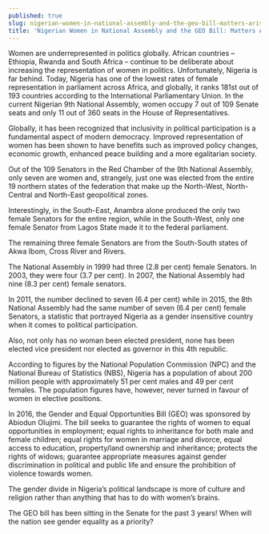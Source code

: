 ```yaml
---
published: true
slug: nigerian-women-in-national-assembly-and-the-geo-bill-matters-arising
title: 'Nigerian Women in National Assembly and the GEO Bill: Matters Arising! '
---
```

Women are underrepresented in politics globally. African countries – Ethiopia, Rwanda and South Africa – continue to be deliberate about increasing the representation of women in politics. Unfortunately, Nigeria is far behind. Today, Nigeria has one of the lowest rates of female representation in parliament across Africa, and globally, it ranks 181st out of 193 countries according to the International Parliamentary Union. In the current Nigerian 9th National Assembly, women occupy 7 out of 109 Senate seats and only 11 out of 360 seats in the House of Representatives.

Globally, it has been recognized that inclusivity in political participation is a fundamental aspect of modern democracy. Improved representation of women has been shown to have benefits such as improved policy changes, economic growth, enhanced peace building and a more egalitarian society.

Out of the 109 Senators in the Red Chamber of the 9th National Assembly, only seven are women and, strangely, just one was elected from the entire 19 northern states of the federation that make up the North-West, North-Central and North-East geopolitical zones.

Interestingly, in the South-East, Anambra alone produced the only two female Senators for the entire region, while in the South-West, only one female Senator from Lagos State made it to the federal parliament.

The remaining three female Senators are from the South-South states of Akwa Ibom, Cross River and Rivers.

The National Assembly in 1999 had three (2.8 per cent) female Senators. In 2003, they were four (3.7 per cent). In 2007, the National Assembly had nine (8.3 per cent) female senators.

In 2011, the number declined to seven (6.4 per cent) while in 2015, the 8th National Assembly had the same number of seven (6.4 per cent) female Senators, a statistic that portrayed Nigeria as a gender insensitive country when it comes to political participation.

Also, not only has no woman been elected president, none has been elected vice president nor elected as governor in this 4th republic.

According to figures by the National Population Commission (NPC) and the National Bureau of Statistics (NBS), Nigeria has a population of about 200 million people with approximately 51 per cent males and 49 per cent females. The population figures have, however, never turned in favour of women in elective positions.

In 2016, the Gender and Equal Opportunities Bill (GEO) was sponsored by Abiodun Olujimi. The bill seeks to guarantee the rights of women to equal opportunities in employment; equal rights to inheritance for both male and female children; equal rights for women in marriage and divorce, equal access to education, property/land ownership and inheritance; protects the rights of widows; guarantee appropriate measures against gender discrimination in political and public life and ensure the prohibition of violence towards women.

The gender divide in Nigeria’s political landscape is more of culture and religion rather than anything that has to do with women’s brains.

The GEO bill has been sitting in the Senate for the past 3 years! When will the nation see gender equality as a priority?
